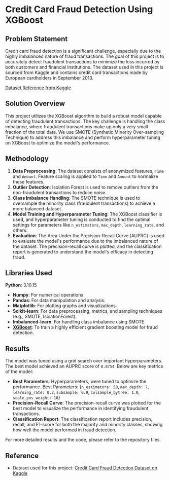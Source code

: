 # Credit Card Fraud Detection Using XGBoost

## Problem Statement
Credit card fraud detection is a significant challenge, especially due to the highly imbalanced nature of fraud transactions. The goal of this project is to accurately detect fraudulent transactions to minimize the loss incurred by both customers and financial institutions. The dataset used in this project is sourced from Kaggle and contains credit card transactions made by European cardholders in September 2013.

[Dataset Reference from Kaggle](https://www.kaggle.com/datasets/mlg-ulb/creditcardfraud)

## Solution Overview
This project utilizes the XGBoost algorithm to build a robust model capable of detecting fraudulent transactions. The key challenge is handling the class imbalance, where fraudulent transactions make up only a very small fraction of the total data. We use SMOTE (Synthetic Minority Over-sampling Technique) to address this imbalance and perform hyperparameter tuning on XGBoost to optimize the model's performance.

## Methodology
1. **Data Preprocessing**: The dataset consists of anonymized features, `Time` and `Amount`. Feature scaling is applied to `Time` and `Amount` to normalize these features.
2. **Outlier Detection**: Isolation Forest is used to remove outliers from the non-fraudulent transactions to reduce noise.
3. **Class Imbalance Handling**: The SMOTE technique is used to oversample the minority class (fraudulent transactions) to achieve a more balanced dataset.
4. **Model Training and Hyperparameter Tuning**: The XGBoost classifier is used, and hyperparameter tuning is conducted to find the optimal settings for parameters like `n_estimators`, `max_depth`, `learning_rate`, and others.
5. **Evaluation**: The Area Under the Precision-Recall Curve (AUPRC) is used to evaluate the model's performance due to the imbalanced nature of the dataset. The precision-recall curve is plotted, and the classification report is generated to understand the model's efficacy in detecting fraud.

## Libraries Used
**Python**: 3.10.15
- **Numpy**: For numerical operations.
- **Pandas**: For data manipulation and analysis.
- **Matplotlib**: For plotting graphs and visualizations.
- **Scikit-learn**: For data preprocessing, metrics, and sampling techniques (e.g., SMOTE, IsolationForest).
- **Imbalanced-learn**: For handling class imbalance using SMOTE.
- [**XGBoost**](https://xgboost.readthedocs.io/en/stable/): To train a highly efficient gradient boosting model for fraud detection.



## Results
The model was tuned using a grid search over important hyperparameters. The best model achieved an AUPRC score of `0.8754`. Below are key metrics of the model:
- **Best Parameters**: Hyperparameters, were tuned to optimize the performance. 
Best Parameters: {`n_estimators: 50`, `max_depth: 7`, `learning_rate: 0.2`, `subsample: 0.9`, `colsample_bytree: 1.0`, `scale_pos_weight: 10`}
- **Precision-Recall Curve**: The precision-recall curve was plotted for the best model to visualize the performance in identifying fraudulent transactions.
- **Classification Report**: The classification report includes precision, recall, and F1-score for both the majority and minority classes, showing how well the model performed in fraud detection.

For more detailed results and the code, please refer to the repository files.

## Reference
- Dataset used for this project: [Credit Card Fraud Detection Dataset on Kaggle](https://www.kaggle.com/datasets/mlg-ulb/creditcardfraud)

